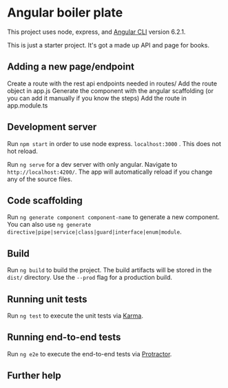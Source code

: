 # Angular boiler plate

This project uses node, express, and  [Angular CLI](https://github.com/angular/angular-cli) version 6.2.1.

This is just a starter project. It's got a made up API and page for books.

## Adding a new page/endpoint
Create a route with the rest api endpoints needed in routes/ 
Add the route object in app.js 
Generate the component with the angular scaffolding (or you can add it manually if you know the steps)
Add the route in app.module.ts


## Development server

Run `npm start` in order to use node express. `localhost:3000` . This does not hot reload.

Run `ng serve` for a dev server with only angular. Navigate to `http://localhost:4200/`. The app will automatically reload if you change any of the source files.

## Code scaffolding

Run `ng generate component component-name` to generate a new component. You can also use `ng generate directive|pipe|service|class|guard|interface|enum|module`.

## Build

Run `ng build` to build the project. The build artifacts will be stored in the `dist/` directory. Use the `--prod` flag for a production build.

## Running unit tests

Run `ng test` to execute the unit tests via [Karma](https://karma-runner.github.io).

## Running end-to-end tests

Run `ng e2e` to execute the end-to-end tests via [Protractor](http://www.protractortest.org/).

## Further help

